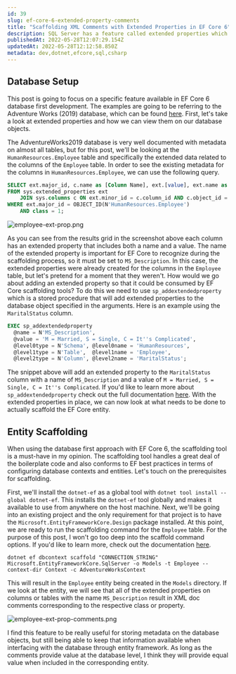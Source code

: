 ```yaml
---
id: 39
slug: ef-core-6-extended-property-comments
title: "Scaffolding XML Comments with Extended Properties in EF Core 6"
description: SQL Server has a feature called extended properties which can be used to add metadata to databases, schemas, tables, and columns. In this post, we are going to see how to use the extended property metadata to automatically generate corresponding XML comments on our scaffolded entities in EF Core 6.
publishedAt: 2022-05-28T12:07:29.154Z
updatedAt: 2022-05-28T12:12:58.850Z
metadata: dev,dotnet,efcore,sql,csharp
---
```

## Database Setup

This post is going to focus on a specific feature available in EF Core 6 database first development. The examples are going to be referring to the Adventure Works (2019) database, which can be found [here](https://docs.microsoft.com/en-us/sql/samples/adventureworks-install-configure?view=sql-server-ver16&tabs=ssms). First, let's take a look at extended properties and how we can view them on our database objects.

The AdventureWorks2019 database is very well documented with metadata on almost all tables, but for this post, we'll be looking at the `HumanResources.Employee` table and specifically the extended data related to the columns of the `Employee` table. In order to see the existing metadata for the columns in `HumanResources.Employee`, we can use the following query.

```sql
SELECT ext.major_id, c.name as [Column Name], ext.[value], ext.name as [Extended Property Name]
FROM sys.extended_properties ext
    JOIN sys.columns c ON ext.minor_id = c.column_id AND c.object_id = ext.major_id
WHERE ext.major_id = OBJECT_ID(N'HumanResources.Employee')
    AND class = 1;
```

![employee-ext-prop.png](https://res.cloudinary.com/aaron-bos/image/upload/v1653699215/employee_ext_prop_569d7fe4d5.png)

As you can see from the results grid in the screenshot above each column has an extended property that includes both a name and a value. The name of the extended property is important for EF Core to recognize during the scaffolding process, so it must be set to `MS_Description`. In this case, the extended properties were already created for the columns in the `Employee` table, but let's pretend for a moment that they weren't. How would we go about adding an extended property so that it could be consumed by EF Core scaffolding tools? To do this we need to use `sp_addextendedproperty` which is a stored procedure that will add extended properties to the database object specified in the arguments. Here is an example using the `MaritalStatus` column.

```sql
EXEC sp_addextendedproperty
  @name = N'MS_Description',
  @value = 'M = Married, S = Single, C = It''s Complicated',
  @level0type = N'Schema', @level0name = 'HumanResources',
  @level1type = N'Table',  @level1name = 'Employee',
  @level2type = N'Column', @level2name = 'MaritalStatus';
```

The snippet above will add an extended property to the `MaritalStatus` column with a name of `MS_Description` and a value of `M = Married, S = Single, C = It''s Complicated`. If you'd like to learn more about `sp_addextendedproperty` check out the full documentation [here](https://docs.microsoft.com/en-us/sql/relational-databases/system-stored-procedures/sp-addextendedproperty-transact-sql?view=sql-server-ver16). With the extended properties in place, we can now look at what needs to be done to actually scaffold the EF Core entity.

## Entity Scaffolding

When using the database first approach with EF Core 6, the scaffolding tool is a must-have in my opinion. The scaffolding tool handles a great deal of the boilerplate code and also conforms to EF best practices in terms of configuring database contexts and entities. Let's touch on the prerequisites for scaffolding.

First, we'll install the `dotnet-ef` as a global tool with `dotnet tool install --global dotnet-ef`. This installs the `dotnet-ef` tool globally and makes it available to use from anywhere on the host machine. Next, we'll be going into an existing project and the only requirement for that project is to have the `Microsoft.EntityFrameworkCore.Design` package installed. At this point, we are ready to run the scaffolding command for the `Employee` table. For the purpose of this post, I won't go too deep into the scaffold command options. If you'd like to learn more, check out the documentation [here](https://docs.microsoft.com/en-us/ef/core/cli/dotnet#dotnet-ef-dbcontext-scaffold).

```shell
dotnet ef dbcontext scaffold "CONNECTION_STRING" Microsoft.EntityFrameworkCore.SqlServer -o Models -t Employee --context-dir Context -c AdventureWorksContext
```

This will result in the `Employee` entity being created in the `Models` directory. If we look at the entity, we will see that all of the extended properties on columns or tables with the name `MS_Description` result in XML doc comments corresponding to the respective class or property.

![employee-ext-prop-comments.png](https://res.cloudinary.com/aaron-bos/image/upload/v1653699215/employee_ext_prop_comments_cc5a29d2cf.png)

I find this feature to be really useful for storing metadata on the database objects, but still being able to keep that information available when interfacing with the database through entity framework. As long as the comments provide value at the database level, I think they will provide equal value when included in the corresponding entity.
